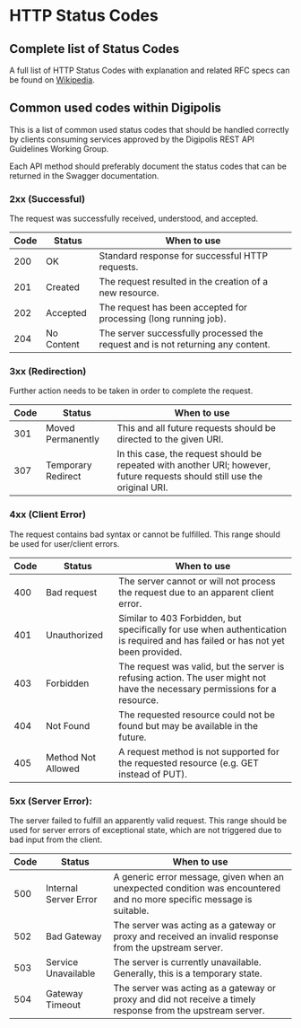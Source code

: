# HTTP Status Codes
## Complete list of Status Codes
A full list of HTTP Status Codes with explanation and related RFC specs can be found on [Wikipedia](https://en.wikipedia.org/wiki/List_of_HTTP_status_codes).

## Common used codes within Digipolis
This is a list of common used status codes that should be handled correctly by clients consuming services approved by the Digipolis REST API Guidelines Working Group.

Each API method should preferably document the status codes that can be returned in the Swagger documentation.

### 2xx (Successful)
The request was successfully received, understood, and accepted.

| Code | Status     | When to use
|------|------------|--------------
| 200  | OK         | Standard response for successful HTTP requests.
| 201  | Created    | The request resulted in the creation of a new resource.
| 202  | Accepted   | The request has been accepted for processing (long running job).
| 204  | No Content | The server successfully processed the request and is not returning any content.

### 3xx (Redirection)
Further action needs to be taken in order to complete the request.

| Code | Status            | When to use
|------|-------------------|--------------
| 301  | Moved Permanently | This and all future requests should be directed to the given URI.
| 307  | Temporary Redirect | In this case, the request should be repeated with another URI; however, future requests should still use the original URI.

### 4xx (Client Error)
The request contains bad syntax or cannot be fulfilled. This range should be used for user/client errors.

| Code | Status                | When to use
|------|-----------------------|--------------
| 400  | Bad request           | The server cannot or will not process the request due to an apparent client error.
| 401  | Unauthorized          | Similar to 403 Forbidden, but specifically for use when authentication is required and has failed or has not yet been provided.
| 403  | Forbidden             | The request was valid, but the server is refusing action. The user might not have the necessary permissions for a resource.
| 404  | Not Found             | The requested resource could not be found but may be available in the future.
| 405  | Method Not Allowed    | A request method is not supported for the requested resource (e.g. GET instead of PUT).

### 5xx (Server Error):
The server failed to fulfill an apparently valid request. This range should be used for server errors of exceptional state, which are not triggered due to bad input from the client.

| Code | Status                | When to use
|------|-----------------------|--------------
| 500  | Internal Server Error | A generic error message, given when an unexpected condition was encountered and no more specific message is suitable.
| 502  | Bad Gateway           | The server was acting as a gateway or proxy and received an invalid response from the upstream server.
| 503  | Service Unavailable   | The server is currently unavailable. Generally, this is a temporary state.
| 504  | Gateway Timeout       | The server was acting as a gateway or proxy and did not receive a timely response from the upstream server.
